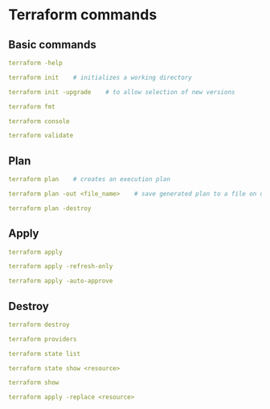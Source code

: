 # Terraform commands

## Basic commands
```yaml
terraform -help
```

```yaml
terraform init    # initializes a working directory
```

```yaml
terraform init -upgrade    # to allow selection of new versions
```

```yaml
terraform fmt
```

```yaml
terraform console
```

```yaml
terraform validate
```

## Plan
```yaml
terraform plan    # creates an execution plan
```
```yaml
terraform plan -out <file_name>    # save generated plan to a file on disk
```
```yaml
terraform plan -destroy
```

## Apply
```yaml
terraform apply
```
```yaml
terraform apply -refresh-only
```
```yaml
terraform apply -auto-approve
```

## Destroy
```yaml
terraform destroy
```

```yaml
terraform providers
```

```yaml
terraform state list
```

```yaml
terraform state show <resource>
```

```yaml
terraform show
```

```yaml
terraform apply -replace <resource>
```


